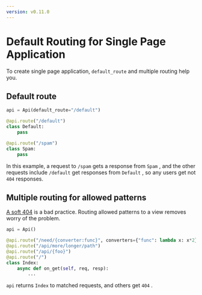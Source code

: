 ```yaml
---
version: v0.11.0
---
```


# Default Routing for Single Page Application

To create single page application, `default_route` and multiple routing help you.

## Default route

```python
api = Api(default_route="/default")

@api.route("/default")
class Default:
    pass

@api.route("/spam")
class Spam:
    pass

```

In this example, a request to `/spam` gets a response from `Spam` , and the other requests include `/default` get responses from `Default` , so any users get not `404` responses.

## Multiple routing for allowed patterns

[A soft 404](https://support.google.com/webmasters/answer/181708?hl=en) is a bad practice. Routing allowed patterns to a view removes worry of the problem.

```python
api = Api()

@api.route("/need/{converter:func}", converters={"func": lambda x: x*2} )
@api.route("/api/more/longer/path")
@api.route("/api/{foo}")
@api.route("/")
class Index:
    async def on_get(self, req, resp):
        ...

```

`api` returns `Index` to matched requests, and others get `404` .

